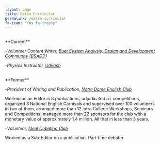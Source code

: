```yaml
---
layout: page
title: Extra Curricular
permalink: /extra-curricular
fa-icon: "fas fa-trophy"
---
```

<style>
    /* div#window-right {
    background: #ccffd9;
} */
</style>

<br>
**Current**  

-*Volunteer Content Writer, [Buet System Analysis, Design and Development Community (BSADD)](https://cse.buet.ac.bd/bsadd/)*  

-*Physics Instructor, [Udvash](https://udvash.com/)*  

<br>
**Former**

-*President of Writing and Publication, [Notre Dame English Club](https://www.facebook.com/ndecOfficial/)*  
 
Worked as an Editor in 8 publications, adjudicated 5+ competitions, organized 3 National English Carnivals and supervised over 100 volunteers in two of them, arranged more than 12 Intra College Workshops, Seminars and Competitions, managed more than 22 sponsors for the club with a monetary value of approximately 1.4 million. All that in less than 3 years.  

-*Volunteer, [Ideal Debating Club](https://www.facebook.com/idealdebatingclub/)*  

Worked as a Sub-Editor on a publication. Part-time debater.  
